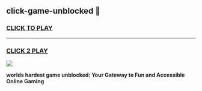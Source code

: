 
## click-game-unblocked 👋
<h3>
<a href="https://premium.freeplayer.one?title=click-game-unblocked&ref=14F">CLICK TO PLAY</a></h3>
<hr>

<h3>
<a href="https://premium.freeplayer.one?title=click-game-unblocked&ref=14F">CLICK 2 PLAY</a>
  
</h3>

<a href="https://premium.freeplayer.one?title=click-game-unblocked&ref=12F/"><img src="https://clearcache.store/games.png"></a>


**worlds hardest game unblocked: Your Gateway to Fun and Accessible Online Gaming**
